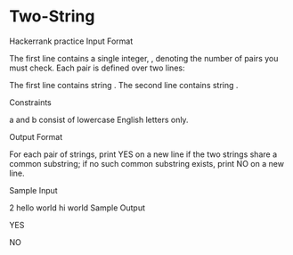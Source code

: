 # Two-String
Hackerrank practice
Input Format

The first line contains a single integer, , denoting the number of  pairs you must check. 
Each pair is defined over two lines:

The first line contains string .
The second line contains string .

Constraints

 a and b consist of lowercase English letters only.
 
Output Format

For each  pair of strings, print YES on a new line if the two strings share a common substring; if no such common substring exists, print NO on a new line.

Sample Input

2
hello
world
hi
world
Sample Output

YES

NO
